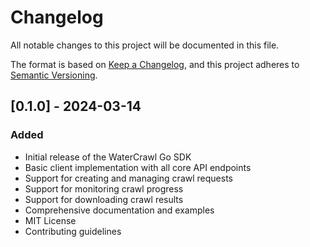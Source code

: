 # Changelog

All notable changes to this project will be documented in this file.

The format is based on [Keep a Changelog](https://keepachangelog.com/en/1.0.0/),
and this project adheres to [Semantic Versioning](https://semver.org/spec/v2.0.0.html).

## [0.1.0] - 2024-03-14

### Added
- Initial release of the WaterCrawl Go SDK
- Basic client implementation with all core API endpoints
- Support for creating and managing crawl requests
- Support for monitoring crawl progress
- Support for downloading crawl results
- Comprehensive documentation and examples
- MIT License
- Contributing guidelines 